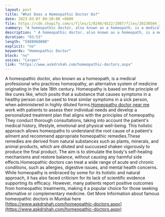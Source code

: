 ```yaml
---
layout: post
title: "What Does a Homeopathic Doctor Do?"
date: 2023-03-07 09:20:00 +0800
file: https://cdn.shopify.com/s/files/1/0248/4522/1987/files/20230504_1.mp3?v=1683205806
summary: "A homeopathic doctor, also known as a homeopath, is a medical professional who practices homeopathy, an alternative system of medicine originating in the late 18th century. Homeopathy is based on the principle of like cures like, which posits that a substance that causes symptoms in a healthy person can be used to treat similar symptoms in a sick person, when administered in highly diluted forms.Homeopathic doctors work with patients to assess their individual needs and develop a personalized treatment plan that aligns with the principles of homeopathy. They conduct thorough consultations, taking into account the patient's medical history, lifestyle, emotional and physical well-being. This holistic approach allows homeopaths to understand the root cause of a patient's ailment and recommend appropriate homeopathic remedies.These remedies are derived from natural substances such as plants, minerals, and animal products, which are diluted and succussed shaken vigorously to produce the final product. The aim is to stimulate the body's self-healing mechanisms and restore balance, without causing any harmful side effects.Homeopathic doctors can treat a wide range of acute and chronic conditions, such as allergies, digestive issues, and mental health concerns. While homeopathy is embraced by some for its holistic and natural approach, it has also faced criticism for its lack of scientific evidence supporting its efficacy. However, many patients report positive outcomes from homeopathic treatments, making it a popular choice for those seeking alternative or complementary medicine."
description: " A homeopathic doctor, also known as a homeopath, is a medical professional who practices homeopathy, an alternative system of medicine originating in the late 18th century. Homeopathy is based on the principle of like cures like, which posits that a substance that causes symptoms in a healthy person can be used to treat similar symptoms in a sick person, when administered in highly diluted forms.<a href='https://www.askdrshah.com/homeopathic-doctors.aspx'>Homeopathy doctor near me</a> work with patients to assess their individual needs and develop a personalized treatment plan that aligns with the principles of homeopathy. They conduct thorough consultations, taking into account the patient's medical history, lifestyle, emotional and physical well-being. This holistic approach allows homeopaths to understand the root cause of a patient's ailment and recommend appropriate homeopathic remedies.These remedies are derived from natural substances such as plants, minerals, and animal products, which are diluted and succussed shaken vigorously to produce the final product. The aim is to stimulate the body's self-healing mechanisms and restore balance, without causing any harmful side effects.Homeopathic doctors can treat a wide range of acute and chronic conditions, such as allergies, digestive issues, and mental health concerns. While homeopathy is embraced by some for its holistic and natural approach, it has also faced criticism for its lack of scientific evidence supporting its efficacy. However, many patients report positive outcomes from homeopathic treatments, making it a popular choice for those seeking alternative or complementary medicine.Get More Information about famous homeopathic doctors in Mumbai here <a href='https://www.askdrshah.com/homeopathic-doctors.aspx'>https://www.askdrshah.com/homeopathic-doctors.aspx</a> "
duration: "03:53"
length: "5988960000"
explicit: "no"
keywords: "Homeopathic Doctor"
block: "no"
voices: "Carper"
link: "https://www.askdrshah.com/homeopathic-doctors.aspx"
---
```


A homeopathic doctor, also known as a homeopath, is a medical professional who practices homeopathy, an alternative system of medicine originating in the late 18th century. Homeopathy is based on the principle of like cures like, which posits that a substance that causes symptoms in a healthy person can be used to treat similar symptoms in a sick person, when administered in highly diluted forms.[Homeopathy doctor near me](https://www.askdrshah.com/homeopathic-doctors.aspx) work with patients to assess their individual needs and develop a personalized treatment plan that aligns with the principles of homeopathy. They conduct thorough consultations, taking into account the patient's medical history, lifestyle, emotional and physical well-being. This holistic approach allows homeopaths to understand the root cause of a patient's ailment and recommend appropriate homeopathic remedies.These remedies are derived from natural substances such as plants, minerals, and animal products, which are diluted and succussed shaken vigorously to produce the final product. The aim is to stimulate the body's self-healing mechanisms and restore balance, without causing any harmful side effects.Homeopathic doctors can treat a wide range of acute and chronic conditions, such as allergies, digestive issues, and mental health concerns. While homeopathy is embraced by some for its holistic and natural approach, it has also faced criticism for its lack of scientific evidence supporting its efficacy. However, many patients report positive outcomes from homeopathic treatments, making it a popular choice for those seeking alternative or complementary medicine. Get More Information about famous homeopathic doctors in Mumbai here [https://www.askdrshah.com/homeopathic-doctors.aspx](https://www.askdrshah.com/homeopathic-doctors.aspx)
